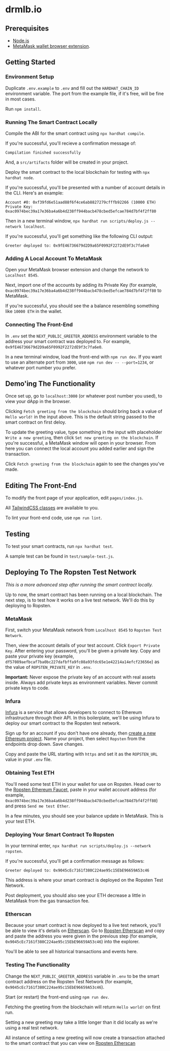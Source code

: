 # drmlb.io

## Prerequisites

- [Node.js](https://nodejs.org/en/download/)
- [MetaMask wallet browser extension](https://metamask.io/download.html).

## Getting Started

### Environment Setup

Duplicate `.env.example` to `.env` and fill out the `HARDHAT_CHAIN_ID` environment variable. The port from the example file, if it's free, will be fine in most cases.

Run `npm install`.

### Running The Smart Contract Locally

Compile the ABI for the smart contract using `npx hardhat compile`.

If you're successful, you'll recieve a confirmation message of:

```
Compilation finished successfully
```

And, a `src/artifacts` folder will be created in your project.

Deploy the smart contract to the local blockchain for testing with `npx hardhat node`.

If you're successful, you'll be presented with a number of account details in the CLI. Here's an example:

```
Account #0: 0xf39fd6e51aad88f6f4ce6ab8827279cfffb92266 (10000 ETH)
Private Key: 0xac0974bec39a17e36ba4a6b4d238ff944bacb478cbed5efcae784d7bf4f2ff80
```

Then in a new terminal window, `npx hardhat run scripts/deploy.js --network localhost`.

If you're successful, you'll get something like the following CLI output:

```
Greeter deployed to: 0x9fE46736679d2D9a65F0992F2272dE9f3c7fa6e0
```

### Adding A Local Account To MetaMask

Open your MetaMask browser extension and change the network to `Localhost 8545`.

Next, import one of the accounts by adding its Private Key (for example, `0xac0974bec39a17e36ba4a6b4d238ff944bacb478cbed5efcae784d7bf4f2ff80` to MetaMask.

If you're successful, you should see the a balance resembling something like `10000 ETH` in the wallet.

### Connecting The Front-End

In `.env` set the `NEXT_PUBLIC_GREETER_ADDRESS` environment variable to the address your smart contract was deployed to. For example, `0x9fE46736679d2D9a65F0992F2272dE9f3c7fa6e0`.

In a new terminal window, load the front-end with `npm run dev`. If you want to use an alternate port from `3000`, use `npm run dev -- --port=1234`, or whatever port number you prefer.

## Demo'ing The Functionality

Once set up, go to `localhost:3000` (or whatever post number you used), to view your dApp in the browser.

Clicking `Fetch greeting from the blockchain` should bring back a value of `Hello world!` in the input above. This is the default string passed to the smart contract on first deloy.

To update the greeting value, type something in the input with placeholder `Write a new greeting`, then click `Set new greeting on the blockchain`. If you're successful, a MetaMask window will open in your browser. From here you can connect the local account you added earlier and sign the transaction.

Click `Fetch greeting from the blockchain` again to see the changes you've made.

## Editing The Front-End

To modify the front page of your application, edit `pages/index.js`.

All [TailwindCSS classes](https://tailwindcss.com/docs) are available to you.

To lint your front-end code, use `npm run lint`.

## Testing

To test your smart contracts, run `npx hardhat test`.

A sample test can be found in `test/sample-test.js`.

## Deploying To The Ropsten Test Network

_This is a more advanced step after running the smart contract locally._

Up to now, the smart contract has been running on a local blockchain. The next step, is to test how it works on a live test network. We'll do this by deploying to Ropsten.

### MetaMask

First, switch your MetaMask network from `Localhost 8545` to `Ropsten Test Network`.

Then, view the account details of your test account. Click `Export Private Key`. After entering your password, you'll be given a private key. Copy and paste your private key (example, `df57089aefbcaf7ba0bc227dafbffa9fc08a93fdc65e1e42214a14efcf23656e`) as the value of `ROPSTEN_PRIVATE_KEY` in `.env`.

**Important:** Never expose the private key of an account with real assets inside. Always add private keys as environment variables. Never commit private keys to code.

### Infura

[Infura](https://infura.io/) is a service that allows developers to connect to Ethereum infrastructure through their API. In this boilerplate, we'll be using Infura to deploy our smart contract to the Ropsten test network.

Sign up for an account if you don't have one already, then [create a new Ethereum project](https://infura.io/dashboard/ethereum/). Name your project, then select `Ropsten` from the endpoints drop down. Save changes.

Copy and paste the URL starting with `https` and set it as the `ROPSTEN_URL` value in your `.env` file.

### Obtaining Test ETH

You'll need some test ETH in your wallet for use on Ropsten. Head over to the [Ropsten Ethereum Faucet](https://faucet.ropsten.be/), paste in your wallet account address (for example, `0xac0974bec39a17e36ba4a6b4d238ff944bacb478cbed5efcae784d7bf4f2ff80`) and press `Send me test Ether`.

In a few minutes, you should see your balance update in MetaMask. This is your test ETH.

### Deploying Your Smart Contract To Ropsten

In your terminal enter, `npx hardhat run scripts/deploy.js --network ropsten`.

If you're successful, you'll get a confirmation message as follows:

```
Greeter deployed to: 0x9045cEc7161f380C224ae95c15EbE96659A53c46
```

This address is where your smart contract is deployed on the Ropsten Test Network.

Post deployment, you should also see your ETH decrease a little in MetaMask from the gas transaction fee.

### Etherscan

Because your smart contract is now deployed to a live test network, you'll be able to view it's details on [Etherscan](https://ropsten.etherscan.io/). Go to [Ropsten Etherscan](https://ropsten.etherscan.io/) and copy and paste the address you were given in the previous step (for example, `0x9045cEc7161f380C224ae95c15EbE96659A53c46`) into the explorer.

You'll be able to see all historical transactions and events here.

### Testing The Functionality

Change the `NEXT_PUBLIC_GREETER_ADDRESS` variable in `.env` to be the smart contract address on the Ropsten Test Network (for example, `0x9045cEc7161f380C224ae95c15EbE96659A53c46`).

Start (or restart) the front-end using `npm run dev`.

Fetching the greeting from the blockchain will return `Hello world!` on first run.

Setting a new greeting may take a little longer than it did locally as we're using a real test network.

All instance of setting a new greeting will now create a transaction attached to the smart contract that you can view on [Ropsten Etherscan](https://ropsten.etherscan.io/)
